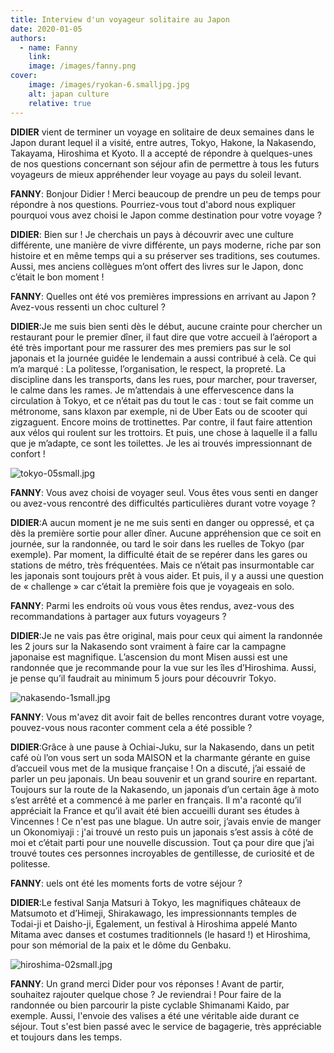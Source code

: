 ```yaml
---
title: Interview d'un voyageur solitaire au Japon
date: 2020-01-05
authors:
  - name: Fanny
    link: 
    image: /images/fanny.png
cover: 
    image: /images/ryokan-6.smalljpg.jpg
    alt: japan culture
    relative: true
---
```


**DIDIER** vient de terminer un voyage en solitaire de deux semaines dans le Japon durant lequel il a visité, entre autres, Tokyo, Hakone, la Nakasendo, Takayama, Hiroshima et Kyoto. Il a accepté de répondre à quelques-unes de nos questions concernant son séjour afin de permettre à tous les futurs voyageurs de mieux appréhender leur voyage au pays du soleil levant.
<!--more-->

**FANNY**: Bonjour Didier ! Merci beaucoup de prendre un peu de temps pour répondre à nos questions. Pourriez-vous tout d'abord nous expliquer pourquoi vous avez choisi le Japon comme destination pour votre voyage ?

**DIDIER**: Bien sur ! Je cherchais un pays à découvrir avec une culture différente, une manière de vivre différente, un pays moderne, riche par son histoire et en même temps qui a su préserver ses traditions, ses coutumes.
Aussi, mes anciens collègues m’ont offert des livres sur le Japon, donc c’était le bon moment !

**FANNY**: Quelles ont été vos premières impressions en arrivant au Japon ? Avez-vous ressenti un choc culturel ?

**DIDIER**:Je me suis bien senti dès le début, aucune crainte pour chercher un restaurant pour le premier dîner, il faut dire que votre accueil à l’aéroport a été très important pour me rassurer des mes premiers pas sur le sol japonais et la journée guidée le lendemain a aussi contribué à celà.
Ce qui m’a marqué : La politesse, l’organisation, le respect, la propreté. La discipline dans les transports, dans les rues, pour marcher, pour traverser, le calme dans les rames. Je m’attendais à une effervescence dans la circulation à Tokyo, et ce n’était pas du tout le cas : tout se fait comme un métronome, sans klaxon par exemple, ni de Uber Eats ou de scooter qui zigzaguent. Encore moins de trottinettes.
Par contre, il faut faire attention aux vélos qui roulent sur les trottoirs.
Et puis, une chose à laquelle il a fallu que je m’adapte, ce sont les toilettes. Je les ai trouvés impressionnant de confort !

![tokyo-05small.jpg](/images/tokyo-05small.jpg)

**FANNY**: Vous avez choisi de voyager seul. Vous êtes vous senti en danger ou avez-vous rencontré des difficultés particulières durant votre voyage ?

**DIDIER**:A aucun moment je ne me suis senti en danger ou oppressé, et ça dès la première sortie pour aller dîner. Aucune appréhension que ce soit en journée, sur la randonnée, ou tard le soir dans les ruelles de Tokyo (par exemple).
Par moment, la difficulté était de se repérer dans les gares ou stations de métro, très fréquentées. Mais ce n’était pas insurmontable car les japonais sont toujours prêt à vous aider.
Et puis, il y a aussi une question de « challenge » car c’était la première fois que je voyageais en solo.

**FANNY**: Parmi les endroits où vous vous êtes rendus, avez-vous des recommandations à partager aux futurs voyageurs ?

**DIDIER**:Je ne vais pas être original, mais pour ceux qui aiment la randonnée les 2 jours sur la Nakasendo sont vraiment à faire car la campagne japonaise est magnifique.
L’ascension du mont Misen aussi est une randonnée que je recommande pour la vue sur les îles d’Hiroshima.
Aussi, je pense qu’il faudrait au minimum 5 jours pour découvrir Tokyo.

![nakasendo-1small.jpg](/images/nakasendo-1small.jpg)

**FANNY**: Vous m'avez dit avoir fait de belles rencontres durant votre voyage, pouvez-vous nous raconter comment cela a été possible ?

**DIDIER**:Grâce à une pause à Ochiai-Juku, sur la Nakasendo, dans un petit café où l’on vous sert un soda MAISON et la charmante gérante en guise d’accueil vous met de la musique française ! On a discuté, j’ai essaié de parler un peu japonais. Un beau souvenir et un grand sourire en repartant.
Toujours sur la route de la Nakasendo, un japonais d’un certain âge à moto s’est arrêté et a commencé à me parler en français. Il m'a raconté qu’il appréciait la France et qu’il avait été bien accueilli durant ses études à Vincennes ! Ce n'est pas une blague.
Un autre soir, j’avais envie de manger un Okonomiyaji : j'ai trouvé un resto puis un japonais s’est assis à côté de moi et c’était parti pour une nouvelle discussion.
Tout ça pour dire que j’ai trouvé toutes ces personnes incroyables de gentillesse, de curiosité et de politesse.

**FANNY**: uels ont été les moments forts de votre séjour ?

**DIDIER**:Le festival Sanja Matsuri à Tokyo, les magnifiques châteaux de Matsumoto et d’Himeji, Shirakawago, les impressionnants temples de Todai-ji et Daisho-ji,
Egalement, un festival à Hiroshima appelé Manto Mitama avec danses et costumes traditionnels (le hasard !) et Hiroshima, pour son mémorial de la paix et le dôme du Genbaku.

![hiroshima-02small.jpg](/images/hiroshima-02small.jpg)

**FANNY**: Un grand merci Dider pour vos réponses ! Avant de partir, souhaitez rajouter quelque chose ?
Je reviendrai ! Pour faire de la randonnée ou bien parcourir la piste cyclable Shimanami Kaido, par exemple.
Aussi, l'envoie des valises a été une véritable aide durant ce séjour. Tout s'est bien passé avec le service de bagagerie, très appréciable et toujours dans les temps.
